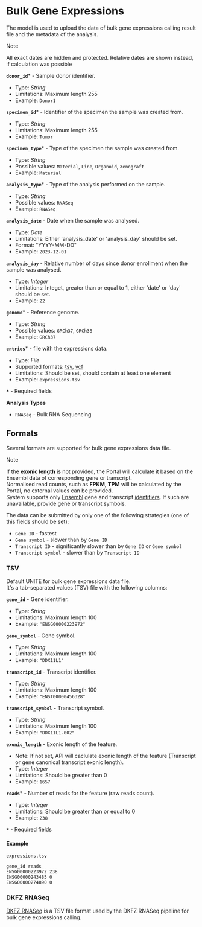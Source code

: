 # Bulk Gene Expressions
The model is used to upload the data of bulk gene expressions calling result file and the metadata of the analysis.

> [!Note]
> All exact dates are hidden and protected. Relative dates are shown instead, if calculation was possible

**`donor_id`*** - Sample donor identifier.
- Type: _String_
- Limitations: Maximum length 255
- Example: `Donor1`

**`specimen_id`*** - Identifier of the specimen the sample was created from.
- Type: _String_
- Limitations: Maximum length 255
- Example: `Tumor`

**`specimen_type`*** - Type of the specimen the sample was created from.
- Type: _String_
- Possible values: `Material`, `Line`, `Organoid`, `Xenograft`
- Example: `Material`

**`analysis_type`*** - Type of the analysis performed on the sample.
- Type: _String_
- Possible values: `RNASeq`
- Example: `RNASeq`

**`analysis_date`** - Date when the sample was analysed.
- Type: _Date_
- Limitations: Either 'analysis_date' or 'analysis_day' should be set.
- Format: "YYYY-MM-DD"
- Example: `2023-12-01`

**`analysis_day`** - Relative number of days since donor enrollment when the sample was analysed.
- Type: _Integer_
- Limitations: Integet, greater than or equal to 1, either 'date' or 'day' should be set.
- Example: `22`

**`genome`*** - Reference genome.
- Type: _String_
- Possible values: `GRCh37`, `GRCh38`
- Example: `GRCh37`

**`entries`*** - file with the expressions data.
- Type: _File_
- Supported formats: [tsv](#tsv), [vcf](#dkfzrnaseq)
- Limitations: Should be set, should contain at least one element
- Example: `expressions.tsv`

**`*`** - Required fields

**Analysis Types**
- `RNASeq` - Bulk RNA Sequencing


## Formats
Several formats are supported for bulk gene expressions data file.

> [!Note]
> If the **exonic length** is not provided, the Portal will calculate it based on the Ensembl data of corresponding gene or transcript.  
> Normalised read counts, such as **FPKM**, **TPM** will be calculated by the Portal, no external values can be provided.  
> System supports only [Ensembl](https://www.ensembl.org/index.html) gene and transcript [identifiers](https://www.ensembl.org/info/omics/stable_ids/index.html). If such are unavailable, provide gene or transcript symbols.

The data can be submitted by only one of the following strategies (one of this fields should be set):
- `Gene ID` - fastest
- `Gene symbol` - slower than by `Gene ID`
- `Transcript ID` - significantly slower than by `Gene ID` or `Gene symbol`
- `Transcript symbol` - slower than by `Transcript ID`

### TSV
Default UNITE for bulk gene expressions data file.  
It's a tab-separated values (TSV) file with the following columns:

**`gene_id`** - Gene identifier. 
- Type: _String_
- Limitations: Maximum length 100
- Example: `"ENSG00000223972"`

**`gene_symbol`** - Gene symbol.
- Type: _String_
- Limitations: Maximum length 100
- Example: `"DDX11L1"`

**`transcript_id`** - Transcript identifier.
- Type: _String_
- Limitations: Maximum length 100
- Example: `"ENST00000456328"`

**`transcript_symbol`** - Transcript symbol.
- Type: _String_
- Limitations: Maximum length 100
- Example: `"DDX11L1-002"`

**`exonic_length`** - Exonic length of the feature.
- Note: If not set, API will caclulate exonic length of the feature (Transcript or gene canonical transcript exonic length).
- Type: _Integer_
- Limitations: Should be greater than 0
- Example: `1657`

**`reads`*** - Number of reads for the feature (raw reads count).
- Type: _Integer_
- Limitations: Should be greater than or equal to 0
- Example: `238`

**`*`** - Required fields

#### Example
`expressions.tsv`
```tsv
gene_id	reads
ENSG00000223972	238
ENSG00000243485	0
ENSG00000274890	0
```

### DKFZ RNASeq
[DKFZ RNASeq](https://github.com/DKFZ-ODCF/RNAseqWorkflow) is a TSV file format used by the DKFZ RNASeq pipeline for bulk gene expressions calling.